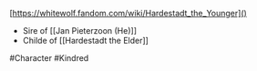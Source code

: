 
[https://whitewolf.fandom.com/wiki/Hardestadt_the_Younger]()

- Sire of [[Jan Pieterzoon (He)]]
- Childe of [[Hardestadt the Elder]]


#Character #Kindred 